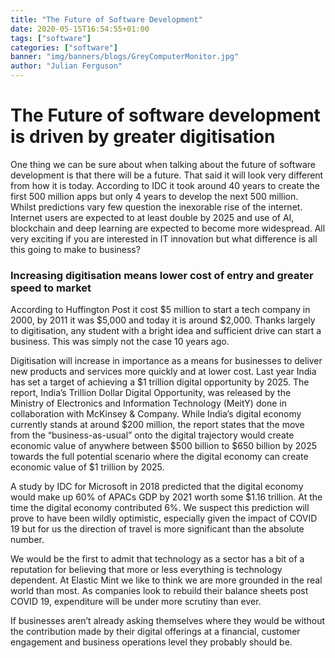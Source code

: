 ```yaml
---
title: "The Future of Software Development"
date: 2020-05-15T16:54:55+01:00
tags: ["software"]
categories: ["software"]
banner: "img/banners/blogs/GreyComputerMonitor.jpg"
author: "Julian Ferguson"
---
```


# The Future of software development is driven by greater digitisation 

One thing we can be sure about when talking about the future of software development is that there will be a future. That said it will look very different from how it is today. According to IDC it took around 40 years to create the first 500 million apps but only 4 years to develop the next 500 million. Whilst predictions vary few question the inexorable rise of the internet. Internet users are expected to at least double by 2025 and use of AI, blockchain and deep learning are expected to become more widespread. All very exciting if you are interested in IT innovation but what difference is all this going to make to business? 

### Increasing digitisation means lower cost of entry and greater speed to market 

According to Huffington Post it cost $5 million to start a tech company in 2000, by 2011 it was $5,000 and today it is around $2,000. Thanks largely to digitisation, any student with a bright idea and sufficient drive can start a business. This was simply not the case 10 years ago. 

Digitisation will increase in importance as a means for businesses to deliver new products and services more quickly and at lower cost. Last year India has set a target of achieving a $1 trillion digital opportunity by 2025. The report, India’s Trillion Dollar Digital Opportunity, was released by the Ministry of Electronics and Information Technology (MeitY) done in collaboration with McKinsey & Company. While India’s digital economy currently stands at around $200 million, the report states that the move from the “business-as-usual” onto the digital trajectory would create economic value of anywhere between $500 billion to $650 billion by 2025 towards the full potential scenario where the digital economy can create economic value of $1 trillion by 2025.  
 
A study by IDC for Microsoft in 2018 predicted that the digital economy would make up 60% of APACs GDP by 2021 worth some $1.16 trillion. At the time the digital economy contributed 6%. We suspect this prediction will prove to have been wildly optimistic, especially given the impact of COVID 19 but for us the direction of travel is more significant than the absolute number.  
 
We would be the first to admit that technology as a sector has a bit of a reputation for believing that more or less everything is technology dependent. At Elastic Mint we like to think we are more grounded in the real world than most. As companies look to rebuild their balance sheets post COVID 19, expenditure will be under more scrutiny than ever.   

If businesses aren’t already asking themselves where they would be without the contribution made by their digital offerings at a financial, customer engagement and business operations level they probably should be.  